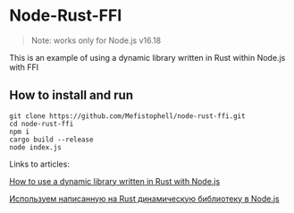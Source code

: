 Node-Rust-FFI
=============

> Note: works only for Node.js v16.18

This is an example of using a dynamic library written in Rust within Node.js with FFI

## How to install and run

```
git clone https://github.com/Mefistophell/node-rust-ffi.git
cd node-rust-ffi
npm i
cargo build --release
node index.js
```
Links to articles: 

[How to use a dynamic library written in Rust with Node.js](https://blotsky.medium.com/how-to-use-a-dynamic-library-written-in-rust-within-node-js-649c666493cf)

[Используем написанную на Rust динамическую библиотеку в Node.js](https://blotsky.blogspot.com/2020/09/node-rust-ffi.html)
